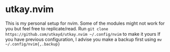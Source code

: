 # utkay.nvim
This is my personal setup for nvim. Some of the modules might not work for you but feel free to replicate/read. 
Run `git clone https://github.com/utkayd/utkay.nvim ~/.config/nvim` to make it yours
If you have previous configuration, I advise you make a backup first using `mv ~/.config/nvim{,.backup}`
